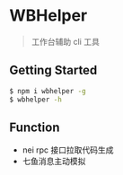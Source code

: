 # WBHelper

> 工作台辅助 cli 工具

## Getting Started

```bash
$ npm i wbhelper -g
$ wbhelper -h
```

## Function

- nei rpc 接口拉取代码生成
- 七鱼消息主动模拟